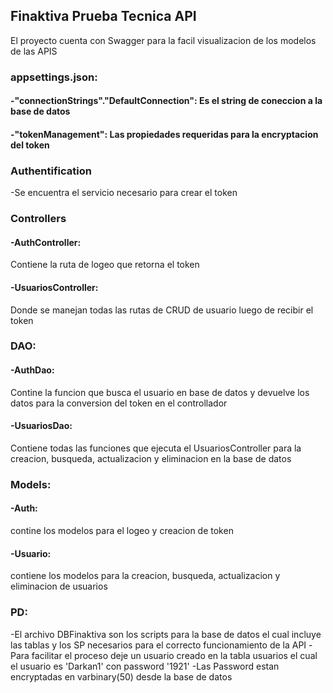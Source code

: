 ## Finaktiva Prueba Tecnica API

El proyecto cuenta con Swagger para la facil visualizacion de los modelos de las APIS

### appsettings.json:
#### -"connectionStrings"."DefaultConnection": Es el string de coneccion a la base de datos
#### -"tokenManagement": Las propiedades requeridas para la encryptacion del token

### Authentification
-Se encuentra el servicio necesario para crear el token

### Controllers
#### -AuthController: 
Contiene la ruta de logeo que retorna el token
#### -UsuariosController: 
Donde se manejan todas las rutas de CRUD de usuario luego de recibir el token

### DAO:
#### -AuthDao: 
Contine la funcion que busca el usuario en base de datos y devuelve los datos para la conversion del token en el controllador
#### -UsuariosDao: 
Contiene todas las funciones que ejecuta el UsuariosController para la creacion, busqueda, actualizacion y eliminacion en la base de datos

### Models:
#### -Auth: 
contine los modelos para el logeo y creacion de token
#### -Usuario: 
contiene los modelos para la creacion, busqueda, actualizacion y eliminacion de usuarios 

### PD:
-El archivo DBFinaktiva son los scripts para la base de datos el cual incluye las tablas y los SP necesarios para el correcto funcionamiento de la API 
-Para facilitar el proceso deje un usuario creado en la tabla usuarios el cual el usuario es 'Darkan1' con password '1921' 
-Las Password estan encryptadas en varbinary(50) desde la base de datos

